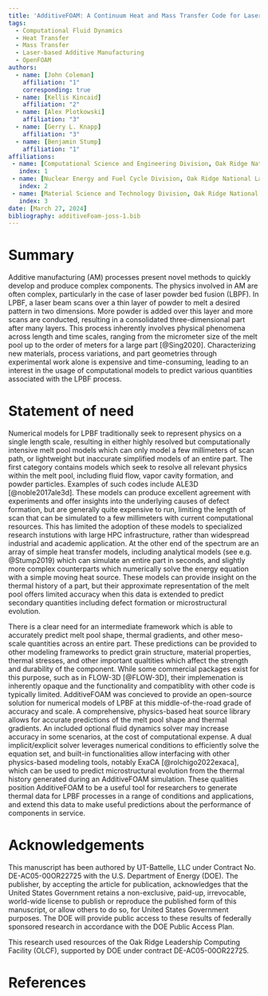 ```yaml
---
title: 'AdditiveFOAM: A Continuum Heat and Mass Transfer Code for Laser-Based Additive Manufacturing'
tags:
  - Computational Fluid Dynamics
  - Heat Transfer
  - Mass Transfer
  - Laser-based Additive Manufacturing
  - OpenFOAM
authors:
  - name: [John Coleman]
    affiliation: "1"
    corresponding: true
  - name: [Kellis Kincaid]
    affiliation: "2"
  - name: [Alex Plotkowski]
    affiliation: "3"
  - name: [Gerry L. Knapp]
    affiliation: "3"
  - name: [Benjamin Stump]
    affiliation: "1"
affiliations:
 - name: [Computational Science and Engineering Division, Oak Ridge National Laboratory]
   index: 1
 - name: [Nuclear Energy and Fuel Cycle Division, Oak Ridge National Laboratory]
   index: 2
 - name: [Material Science and Technology Division, Oak Ridge National Laboratory]
   index: 3
date: [March 27, 2024]
bibliography: additiveFoam-joss-1.bib
---
```


# Summary

Additive manufacturing (AM) processes present novel methods to quickly develop and produce complex components. The physics involved in AM are often complex, particularly in the case of laser powder bed fusion (LBPF). In LPBF, a laser beam scans over a thin layer of powder to melt a desired pattern in two dimensions. More powder is added over this layer and more scans are conducted, resulting in a consolidated three-dimensional part after many layers. This process inherently involves physical phenomena across length and time scales, ranging from the micrometer size of the melt pool up to the order of meters for a large part [@Sing2020]. Characterizing new materials, process variations, and part geometries through experimental work alone is expensive and time-consuming, leading to an interest in the usage of computational models to predict various quantities associated with the LPBF process.

# Statement of need

Numerical models for LPBF traditionally seek to represent physics on a single length scale, resulting in either highly resolved but computationally intensive melt pool models which can only model a few millimeters of scan path, or lightweight but inaccurate simplified models of an entire part. The first category contains models which seek to resolve all relevant physics within the melt pool, including fluid flow, vapor cavity formation, and powder particles. Examples of such codes include ALE3D [@noble2017ale3d]. These models can produce excellent agreement with experiments and offer insights into the underlying causes of defect formation, but are generally quite expensive to run, limiting the length of scan that can be simulated to a few millimeters with current computational resources. This has limited the adoption of these models to specialized research instutions with large HPC infrastructure, rather than widespread industrial and academic application. At the other end of the spectrum are an array of simple heat transfer models, including analytical models (see e.g. @Stump2019) which can simulate an entire part in seconds, and slightly more complex counterparts which numerically solve the energy equation with a simple moving heat source. These models can provide insight on the thermal history of a part, but their approximate representation of the melt pool offers limited accuracy when this data is extended to predict secondary quantities including defect formation or microstructural evolution.

There is a clear need for an intermediate framework which is able to accurately predict melt pool shape, thermal gradients, and other meso-scale quantities across an entire part. These predictions can be provided to other modeling frameworks to predict grain structure, material properties, thermal stresses, and other important qualtities which affect the strength and durability of the component. While some commercial packages exist for this purpose, such as in FLOW-3D [@FLOW-3D], their implemenation is inherently opaque and the functionality and compatiblity with other code is typically limited. AdditiveFOAM was concieved to provide an open-source solution for numerical models of LPBF at this middle-of-the-road grade of accuracy and scale. A comprehensive, physics-based heat source library allows for accurate predictions of the melt pool shape and thermal gradients. An included optional fluid dynamics solver may increase accuracy in some scenarios, at the cost of computational expense. A dual implicit/explicit solver leverages numerical conditions to efficiently solve the equation set, and built-in functionalities allow interfacing with other physics-based modeling tools, notably ExaCA [@rolchigo2022exaca], which can be used to predict microstructural evolution from the thermal history generated during an AdditiveFOAM simulation. These qualities position AdditiveFOAM to be a useful tool for researchers to generate thermal data for LPBF processes in a range of conditions and applications, and extend this data to make useful predictions about the performance of components in service.

# Acknowledgements

This manuscript has been authored by UT-Battelle, LLC under Contract No. DE-AC05-00OR22725 with the U.S. Department of Energy (DOE). The publisher, by accepting the article for publication, acknowledges that the United States Government retains a non-exclusive, paid-up, irrevocable, world-wide license to publish or reproduce the published form of this manuscript, or allow others to do so, for United States Government purposes. The DOE will provide public access to these results of federally sponsored research in accordance with the DOE Public Access Plan.

This research used resources of the Oak Ridge Leadership Computing Facility (OLCF), supported by DOE under contract DE-AC05-00OR22725.

# References
